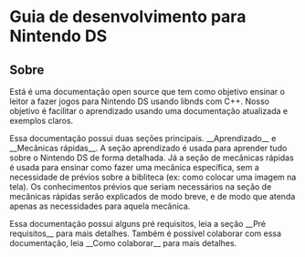 # Guia de desenvolvimento para Nintendo DS
## Sobre
<p>
Está é uma documentação open source que tem como objetivo ensinar o leitor a fazer jogos para Nintendo DS usando libnds com C++. Nosso objetivo é facilitar o aprendizado usando uma documentação atualizada e exemplos claros.
<br><p>
Essa documentação possui duas seções principais. __Aprendizado__ e __Mecânicas rápidas__. A seção aprendizado é usada para aprender tudo sobre o Nintendo DS de forma detalhada. Já a seção de mecânicas rápidas é usada para ensinar como fazer uma mecânica específica, sem a necessidade de prévios sobre a bibliteca (ex: como colocar uma imagem na tela). Os conhecimentos prévios que seriam necessários na seção de mecânicas rápidas serão explicados de modo breve, e de modo que atenda apenas as necessidades para aquela mecânica.
<br><p>
Essa documentação possui alguns pré requisitos, leia a seção __Pré requisitos__ para mais detalhes. Também é possível colaborar com essa documentação, leia __Como colaborar__ para mais detalhes.
